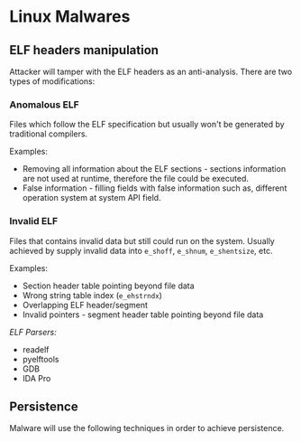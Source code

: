 # Linux Malwares

## ELF headers manipulation

Attacker will tamper with the ELF headers as an anti-analysis. There are two types of modifications:

### Anomalous ELF

Files which follow the ELF specification but usually won't be generated by traditional compilers. 

Examples:

- Removing all information about the ELF sections - sections information are not used at runtime, therefore the file could be executed.
- False information - filling fields with false information such as, different operation system at system API field.

### Invalid ELF

Files that contains invalid data but still could run on the system. Usually achieved by supply invalid data into `e_shoff`, `e_shnum`, `e_shentsize`, etc.

Examples:
- Section header table pointing beyond file data
- Wrong string table index (`e_ehstrndx`) 
- Overlapping ELF header/segment
- Invalid pointers - segment header table pointing beyond file data

*ELF Parsers:*

- readelf 
- pyelftools
- GDB
- IDA Pro

## Persistence

Malware will use the following techniques in order to achieve persistence.